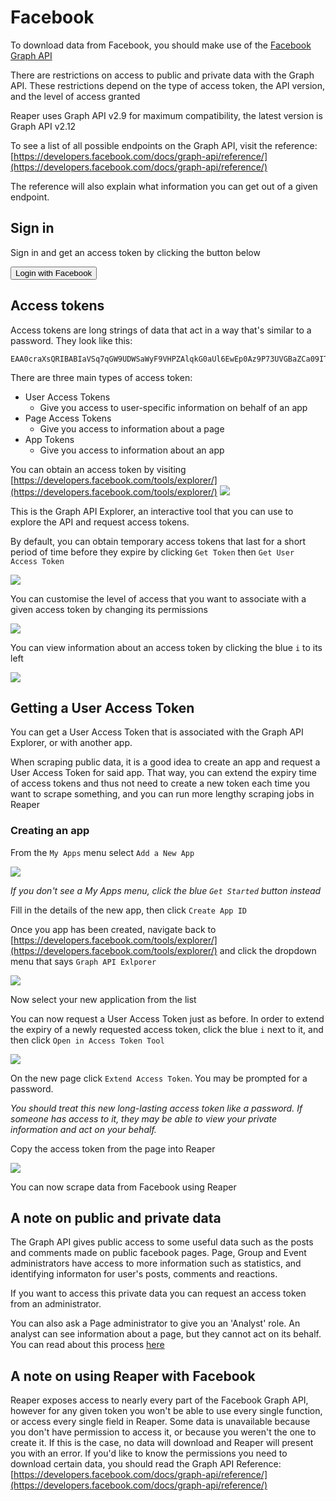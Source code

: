 # Facebook
To download data from Facebook, you should make use of the [Facebook Graph API](https://developers.facebook.com/docs/graph-api)

There are restrictions on access to public and private data with the Graph API. These restrictions depend on the type of access token, the API version, and the level of access granted

Reaper uses Graph API v2.9 for maximum compatibility, the latest version is Graph API v2.12

To see a list of all possible endpoints on the Graph API, visit the reference: [https://developers.facebook.com/docs/graph-api/reference/](https://developers.facebook.com/docs/graph-api/reference/)

The reference will also explain what information you can get out of a given endpoint.

## Sign in
Sign in and get an access token by clicking the button below


<script>
  window.fbAsyncInit = function() {
    FB.init({
      appId            : '948109978690942',
      autoLogAppEvents : true,
      xfbml            : true,
      version          : 'v3.0'
    });
  };

  (function(d, s, id){
     var js, fjs = d.getElementsByTagName(s)[0];
     if (d.getElementById(id)) {return;}
     js = d.createElement(s); js.id = id;
     js.src = "https://connect.facebook.net/en_US/sdk.js";
     fjs.parentNode.insertBefore(js, fjs);
   }(document, 'script', 'facebook-jssdk'));
</script>

<script>
// Only works after `FB.init` is called
function myFacebookLogin() {
  FB.login(function(){}, {scope: ''});
}
</script>
<button onclick="myFacebookLogin()">Login with Facebook</button>

## Access tokens
Access tokens are long strings of data that act in a way that's similar to a password. They look like this:

```
EAA0craXsQRIBABIaVSq7qGW9UDWSaWyF9VHPZAlqkG0aUl6EwEp0Az9P73UVGBaZCa09ITPLdg6l8vSaB3P0V1a6VZC9LeZCPhvIu6kaD0iyrCGKakY90msilmZClssu1aPutSMmUs0ibYF7ErIuNCr4ZizbRLiuBZCxXYP7i7Qycim2PREc0i3FuW6QOTaZCcuU4lZC0sbwiyFgZDZD
```

There are three main types of access token:
- User Access Tokens
    - Give you access to user-specific information on behalf of an app
- Page Access Tokens
    - Give you access to information about a page
- App Tokens
    - Give you access to information about an app
    
You can obtain an access token by visiting [https://developers.facebook.com/tools/explorer/](https://developers.facebook.com/tools/explorer/)
![](images/facebook1.png)

This is the Graph API Explorer, an interactive tool that you can use to explore the API and request access tokens.

By default, you can obtain temporary access tokens that last for a short period of time before they expire by clicking `Get Token` then `Get User Access Token`

![](images/facebook2.png)

You can customise the level of access that you want to associate with a given access token by changing its permissions

![](images/facebook3.png)

You can view information about an access token by clicking the blue `i` to its left

![](images/facebook4.png)

## Getting a User Access Token
You can get a User Access Token that is associated with the Graph API Explorer, or with another app.

When scraping public data, it is a good idea to create an app and request a User Access Token for said app. That way, you can extend the expiry time of access tokens and thus not need to create a new token each time you want to scrape something, and you can run more lengthy scraping jobs in Reaper

### Creating an app
From the `My Apps` menu select `Add a New App`

![](images/facebook5.png)

*If you don't see a My Apps menu, click the blue `Get Started` button instead*

Fill in the details of the new app, then click `Create App ID`

Once you app has been created, navigate back to [https://developers.facebook.com/tools/explorer/](https://developers.facebook.com/tools/explorer/) and click the dropdown menu that says `Graph API Exlporer`

![](images/facebook6.png)

Now select your new application from the list

You can now request a User Access Token just as before. In order to extend the expiry of a newly requested access token, click the blue `i` next to it, and then click `Open in Access Token Tool`

![](images/facebook7.png)

On the new page click `Extend Access Token`. You may be prompted for a password.

<i>You should treat this new long-lasting access token like a password. If someone has access to it, they may be able to view your private information and act on your behalf.</i>

Copy the access token from the page into Reaper

![](images/facebook8.png)

You can now scrape data from Facebook using Reaper

## A note on public and private data

The Graph API gives public access to some useful data such as the posts and comments made on public facebook pages. Page, Group and Event administrators have access to more information such as statistics, and identifying informaton for user's posts, comments and reactions.

If you want to access this private data you can request an access token from an administrator.

You can also ask a Page administrator to give you an 'Analyst' role. An analyst can see information about a page, but they cannot act on its behalf. You can read about this process [here](https://blogs.constantcontact.com/facebook-page-admin-roles/)

## A note on using Reaper with Facebook

Reaper exposes access to nearly every part of the Facebook Graph API, however for any given token you won't be able to use every single function, or access every single field in Reaper. Some data is unavailable because you don't have permission to access it, or because you weren't the one to create it. If this is the case, no data will download and Reaper will present you with an error. If you'd like to know the permissions you need to download certain data, you should read the Graph API Reference: [https://developers.facebook.com/docs/graph-api/reference/](https://developers.facebook.com/docs/graph-api/reference/)
